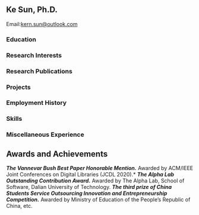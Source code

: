 ## Ke Sun, Ph.D.
Email:kern.sun@outlook.com

### Education

### Research Interests

### Research Publications

### Projects

### Employment History

### Skills

### Miscellaneous Experience
## Awards and Achievements
***The Vannevar Bush Best Paper Honorable Mention.*** Awarded by ACM/IEEE Joint Conferences on Digital Libraries (JCDL 2020).*
***The Alpha Lab Outstanding Contribution Award.*** Awarded by The Alpha Lab, School of Software, Dalian University of Technology.
***The third prize of China Students Service Outsourcing Innovation and Entrepreneurship Competition.*** Awarded by Ministry of Education of the People’s Republic of China, etc.


